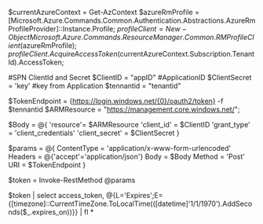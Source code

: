 $currentAzureContext = Get-AzContext
$azureRmProfile = [Microsoft.Azure.Commands.Common.Authentication.Abstractions.AzureRmProfileProvider]::Instance.Profile;
$profileClient = New-Object Microsoft.Azure.Commands.ResourceManager.Common.RMProfileClient($azureRmProfile);
$profileClient.AcquireAccessToken($currentAzureContext.Subscription.TenantId).AccessToken;

#SPN ClientId and Secret
$ClientID       = "appID" #ApplicationID
$ClientSecret   = 'key' #key from Application
$tennantid      = "tenantid"
 


 

$TokenEndpoint = {https://login.windows.net/{0}/oauth2/token} -f $tennantid 
$ARMResource = "https://management.core.windows.net/";

 

$Body = @{
        'resource'= $ARMResource
        'client_id' = $ClientID
        'grant_type' = 'client_credentials'
        'client_secret' = $ClientSecret
}

 

$params = @{
    ContentType = 'application/x-www-form-urlencoded'
    Headers = @{'accept'='application/json'}
    Body = $Body
    Method = 'Post'
    URI = $TokenEndpoint
}

 

$token = Invoke-RestMethod @params

 

$token | select access_token, @{L='Expires';E={[timezone]::CurrentTimeZone.ToLocalTime(([datetime]'1/1/1970').AddSeconds($_.expires_on))}} | fl *